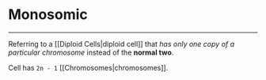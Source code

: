 # Monosomic
---
Referring to a [[Diploid Cells|diploid cell]] that *has only one copy of a particular chromosome* instead of the **normal two**.

Cell has `2n - 1` [[Chromosomes|chromosomes]].